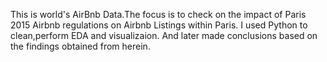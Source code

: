 This is world's AirBnb Data.The focus is to check on the impact of Paris 2015 Airbnb regulations on Airbnb Listings within Paris.
I used Python to clean,perform EDA and visualizaion.
And later made conclusions based on the findings obtained from herein.
